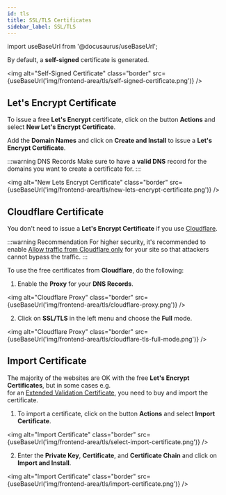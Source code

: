 ```yaml
---
id: tls
title: SSL/TLS Certificates
sidebar_label: SSL/TLS
---
```


import useBaseUrl from '@docusaurus/useBaseUrl';

By default, a **self-signed** certificate is generated.

<img alt="Self-Signed Certificate" class="border" src={useBaseUrl('img/frontend-area/tls/self-signed-certificate.png')} />

## Let's Encrypt Certificate

To issue a free **Let's Encrypt** certificate, click on the button **Actions** and select **New Let's Encrypt Certificate**.

Add the **Domain Names** and click on **Create and Install** to issue a **Let's Encrypt Certificate**.

:::warning DNS Records
Make sure to have a **valid DNS** record for the domains you want to create a certificate for.
:::

<img alt="New Lets Encrypt Certificate" class="border" src={useBaseUrl('img/frontend-area/tls/new-lets-encrypt-certificate.png')} />

## Cloudflare Certificate

You don't need to issue a **Let's Encrypt Certificate** if you use [Cloudflare](https://www.cloudflare.com).

:::warning Recommendation
For higher security, it's recommended to enable [Allow traffic from Cloudflare only](security#cloudflare) for your site so that attackers cannot bypass the traffic.
:::

To use the free certificates from **Cloudflare**, do the following:

1. Enable the **Proxy** for your **DNS Records**.

<img alt="Cloudflare Proxy" class="border" src={useBaseUrl('img/frontend-area/tls/cloudflare-proxy.png')} />

2. Click on **SSL/TLS** in the left menu and choose the **Full** mode.

<img alt="Cloudflare Proxy" class="border" src={useBaseUrl('img/frontend-area/tls/cloudflare-tls-full-mode.png')} />

## Import Certificate

The majority of the websites are OK with the free **Let's Encrypt Certificates**, but in some cases e.g. <br />
for an [Extended Validation Certificate](https://en.wikipedia.org/wiki/Extended_Validation_Certificate), you need to buy and import
the certificate.

1. To import a certificate, click on the button **Actions** and select **Import Certificate**.

<img alt="Import Certificate" class="border" src={useBaseUrl('img/frontend-area/tls/select-import-certificate.png')} />

2. Enter the **Private Key**, **Certificate**, and **Certificate Chain** and click on **Import and Install**.

<img alt="Import Certificate" class="border" src={useBaseUrl('img/frontend-area/tls/import-certificate.png')} />
   
